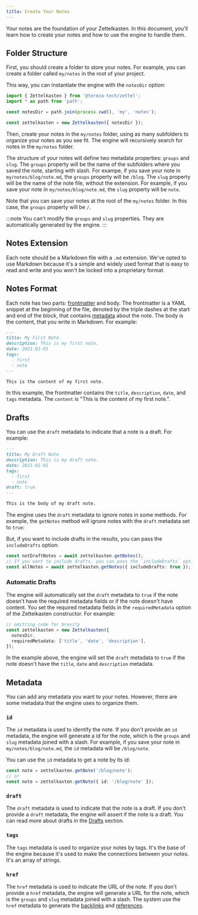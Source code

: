 ```yaml
---
title: Create Your Notes
---
```


Your notes are the foundation of your Zettelkasten. In this document, you'll learn how to create your notes and how to use the engine to handle them.

## Folder Structure

First, you should create a folder to store your notes. For example, you can create a folder called `my/notes` in the root of your project.

This way, you can instantiate the engine with the `notesDir` option:

```ts
import { Zettelkasten } from '@tereza-tech/zettel';
import * as path from 'path';

const notesDir = path.join(process.cwd(), 'my', 'notes');

const zettelkasten = new Zettelkasten({ notesDir });
```

Then, create your notes in the `my/notes` folder, using as many subfolders to organize your notes as you see fit. The engine will recursively search for notes in the `my/notes` folder.

The structure of your notes will define two metadata properties: `groups` and `slug`. The `groups` property will be the name of the subfolders where you saved the note, starting with slash. For exampe, if you save your note in `my/notes/blog/note.md`, the `groups` property will be `/blog`. The `slug` property will be the name of the note file, without the extension. For example, if you save your note in `my/notes/blog/note.md`, the `slug` property will be `note`.

Note that you can save your notes at the root of the `my/notes` folder. In this case, the `groups` property will be `/`.

:::note
You can't modify the `groups` and `slug` properties. They are automatically generated by the engine.
:::

## Notes Extension

Each note should be a Markdown file with a `.md` extension. We've opted to use Markdown because it's a simple and widely used format that is easy to read and write and you won't be locked into a proprietary format.

## Notes Format

Each note has two parts: [frontmatter](https://daily-dev-tips.com/posts/what-exactly-is-frontmatter/) and body. The frontmatter is a YAML snippet at the beginning of the file, denoted by the triple dashes at the start and end of the block, that contains [metadata](#metadata) about the note. The body is the content, that you write in Markdown. For example:

```md
---
title: My First Note
description: This is my first note.
date: 2021-01-01
tags:
  - first
  - note
---

This is the content of my first note.
```

In this example, the frontmatter contains the `title`, `description`, `date`, and `tags` metadata. The `content` is "This is the content of my first note.".

## Drafts

You can use the `draft` metadata to indicate that a note is a draft. For example:

```md
---
title: My Draft Note
description: This is my draft note.
date: 2021-01-01
tags:
  - first
  - note
draft: true
---

This is the body of my draft note.
```

The engine uses the `draft` metadata to ignore notes in some methods. For example, the `getNotes` method will ignore notes with the `draft` metadata set to `true`:

But, if you want to include drafts in the results, you can pass the `includeDrafts` option:

```ts
const notDraftNotes = await zettelkasten.getNotes();
// If you want to include drafts, you can pass the `includeDrafts` option:
const allNotes = await zettelkasten.getNotes({ includeDrafts: true });
```

### Automatic Drafts

The engine will automatically set the `draft` metadata to `true` if the note doesn't have the required metadata fields or if the note doesn't have content. You set the required metadata fields in the `requiredMetadata` option of the Zettelkasten constructor. For example:

```ts
// omitting code for brevity
const zettelkasten = new Zettelkasten({
  notesDir,
  requiredMetadata: ['title', 'date', 'description'],
});
```

In the example above, the engine will set the `draft` metadata to `true` if the note doesn't have the `title`, `date` and `description` metadata.

## Metadata

You can add any metadata you want to your notes. However, there are some metadata that the engine uses to organize them.

### `id`

The `id` metadata is used to identify the note. If you don't provide an `id` metadata, the engine will generate a id for the note, which is the `groups` and `slug` metadata joined with a slash. For example, if you save your note in `my/notes/blog/note.md`, the `id` metadata will be `/blog/note`.

You can use the `id` metadata to get a note by its id:

```ts
const note = zettelkasten.getNote('/blog/note');
// or
const note = zettelkasten.getNote({ id: '/blog/note' });
```

### `draft`

The `draft` metadata is used to indicate that the note is a draft. If you don't provide a `draft` metadata, the engine will assert if the note is a draft. You can read more about drafts in the [Drafts](#drafts) section.

### `tags`

The `tags` metadata is used to organize your notes by tags. It's the base of the engine because it's used to make the connections between your notes. It's an array of strings.

### `href`

The `href` metadata is used to indicate the URL of the note. If you don't provide a `href` metadata, the engine will generate a URL for the note, which is the `groups` and `slug` metadata joined with a slash. The system use the `href` metadata to generate the [backlinks](./get-your-notes#backlinks) and [references](./get-your-notes#references).
